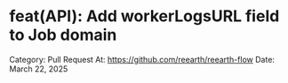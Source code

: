 # feat(API): Add workerLogsURL field to Job domain

Category: Pull Request
At: https://github.com/reearth/reearth-flow
Date: March 22, 2025